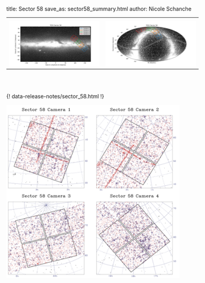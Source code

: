 title: Sector 58
save_as: sector58_summary.html
author: Nicole Schanche


<table>
  <tr>
    <th colspan="2" ></th>
  </tr>
  <tr>
    <td width="50%" style = "text-align: center;">
          <img class="img-responsive" style="max-width:100%;" src="images/sector-plots/tess_galactic_sector_058.png"> 
    </td>
    <td width="50%" style = "text-align: center;">
          <img class="img-responsive" style="max-width:100%;" src="images/sector-plots/tess_icrs_sector_058.png">
    </td>
  </tr>
</table>
<br></br>





{! data-release-notes/sector_58.html !}

<img class="img-responsive" style="max-width:90%;" src="images/sector-plots/sector-plots.058.jpeg">